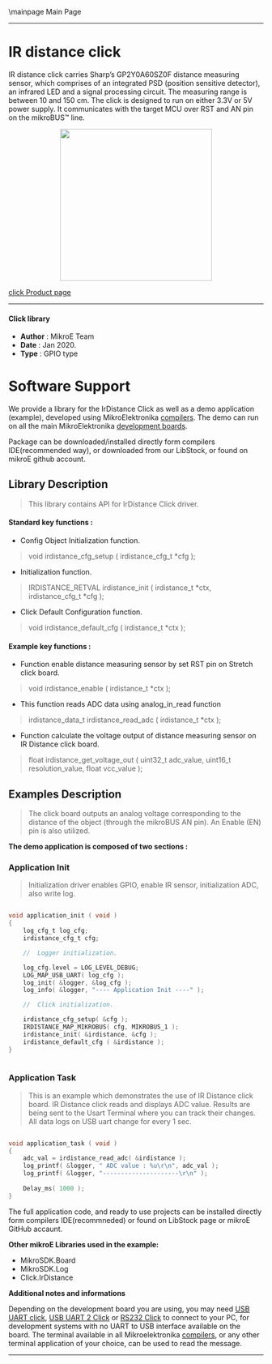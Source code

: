\mainpage Main Page
 
 

---
# IR distance click

IR distance click carries Sharp’s GP2Y0A60SZ0F distance measuring sensor, which comprises of an integrated PSD (position sensitive detector), an infrared LED and a signal processing circuit. The measuring range is between 10 and 150 cm. The click is designed to run on either 3.3V or 5V power supply. It communicates with the target MCU over RST and AN pin on the mikroBUS™ line.

<p align="center">
  <img src="https://download.mikroe.com/images/click_for_ide/irdistance_click.png" height=300px>
</p>

[click Product page](https://www.mikroe.com/ir-distance-click)

---


#### Click library 

- **Author**        : MikroE Team
- **Date**          : Jan 2020.
- **Type**          : GPIO type


# Software Support

We provide a library for the IrDistance Click 
as well as a demo application (example), developed using MikroElektronika 
[compilers](https://shop.mikroe.com/compilers). 
The demo can run on all the main MikroElektronika [development boards](https://shop.mikroe.com/development-boards).

Package can be downloaded/installed directly form compilers IDE(recommended way), or downloaded from our LibStock, or found on mikroE github account. 

## Library Description

> This library contains API for IrDistance Click driver.

#### Standard key functions :

- Config Object Initialization function.
> void irdistance_cfg_setup ( irdistance_cfg_t *cfg ); 
 
- Initialization function.
> IRDISTANCE_RETVAL irdistance_init ( irdistance_t *ctx, irdistance_cfg_t *cfg );

- Click Default Configuration function.
> void irdistance_default_cfg ( irdistance_t *ctx );


#### Example key functions :

- Function enable distance measuring sensor by set RST pin on Stretch click board.
> void irdistance_enable ( irdistance_t *ctx );
 
- This function reads ADC data using analog_in_read function
> irdistance_data_t irdistance_read_adc ( irdistance_t *ctx );

- Function calculate the voltage output of distance measuring sensor on IR Distance click board.
> float irdistance_get_voltage_out ( uint32_t adc_value, uint16_t resolution_value, float vcc_value );

## Examples Description

> The click board outputs an analog voltage corresponding to the distance of the object 
> (through the mikroBUS AN pin). An Enable (EN) pin is also utilized.

**The demo application is composed of two sections :**

### Application Init 

> Initialization driver enables GPIO, enable IR sensor, initialization ADC, also write log.

```c

void application_init ( void )
{
    log_cfg_t log_cfg;
    irdistance_cfg_t cfg;

    //  Logger initialization.

    log_cfg.level = LOG_LEVEL_DEBUG;
    LOG_MAP_USB_UART( log_cfg );
    log_init( &logger, &log_cfg );
    log_info( &logger, "---- Application Init ----" );

    //  Click initialization.

    irdistance_cfg_setup( &cfg );
    IRDISTANCE_MAP_MIKROBUS( cfg, MIKROBUS_1 );
    irdistance_init( &irdistance, &cfg );
    irdistance_default_cfg ( &irdistance );
}
  
```

### Application Task

> This is an example which demonstrates the use of IR Distance click board.
> IR Distance click reads and displays ADC value.
> Results are being sent to the Usart Terminal where you can track their changes.
> All data logs on USB uart change for every 1 sec.
 

```c

void application_task ( void )
{
    adc_val = irdistance_read_adc( &irdistance );
    log_printf( &logger, " ADC value : %u\r\n", adc_val );
    log_printf( &logger, "---------------------\r\n" );
   
    Delay_ms( 1000 );
}

```


The full application code, and ready to use projects can be  installed directly form compilers IDE(recommneded) or found on LibStock page or mikroE GitHub accaunt.

**Other mikroE Libraries used in the example:** 

- MikroSDK.Board
- MikroSDK.Log
- Click.IrDistance

**Additional notes and informations**

Depending on the development board you are using, you may need 
[USB UART click](https://shop.mikroe.com/usb-uart-click), 
[USB UART 2 Click](https://shop.mikroe.com/usb-uart-2-click) or 
[RS232 Click](https://shop.mikroe.com/rs232-click) to connect to your PC, for 
development systems with no UART to USB interface available on the board. The 
terminal available in all Mikroelektronika 
[compilers](https://shop.mikroe.com/compilers), or any other terminal application 
of your choice, can be used to read the message.



---
